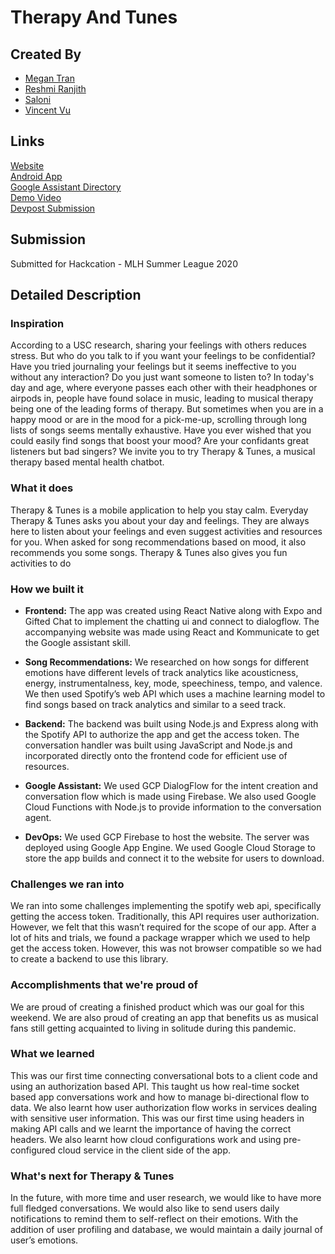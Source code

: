 # Therapy And Tunes

## Created By

- [Megan Tran](https://github.com/meganjtran)
- [Reshmi Ranjith](https://github.com/ReshmiCode)
- [Saloni](https://github.com/SaloniSS)
- [Vincent Vu](https://github.com/vincent-vu280)

## Links

[Website](https://hackcation-ortbgm.web.app/)  
[Android App](https://play.google.com/store/apps/details?id=com.therapyandtunes.app)  
[Google Assistant Directory](https://assistant.google.com/services/a/uid/00000062cfd3e93b?hl=en)    
[Demo Video](https://www.youtube.com/watch?v=ZnxKsydT2Xc)    
[Devpost Submission](https://devpost.com/software/therapy-tunes)

## Submission

Submitted for Hackcation - MLH Summer League 2020

## Detailed Description

### Inspiration

According to a USC research, sharing your feelings with others reduces stress. But who do you talk to if you want your feelings to be confidential? Have you tried journaling your feelings but it seems ineffective to you without any interaction? Do you just want someone to listen to? In today's day and age, where everyone passes each other with their headphones or airpods in, people have found solace in music, leading to musical therapy being one of the leading forms of therapy. But sometimes when you are in a happy mood or are in the mood for a pick-me-up, scrolling through long lists of songs seems mentally exhaustive. Have you ever wished that you could easily find songs that boost your mood? Are your confidants great listeners but bad singers? We invite you to try Therapy & Tunes, a musical therapy based mental health chatbot.

### What it does

Therapy & Tunes is a mobile application to help you stay calm. Everyday Therapy & Tunes asks you about your day and feelings. They are always here to listen about your feelings and even suggest activities and resources for you. When asked for song recommendations based on mood, it also recommends you some songs. Therapy & Tunes also gives you fun activities to do

### How we built it

- **Frontend:** The app was created using React Native along with Expo and Gifted Chat to implement the chatting ui and connect to dialogflow. The accompanying website was made using React and Kommunicate to get the Google assistant skill.

- **Song Recommendations:** We researched on how songs for different emotions have different levels of track analytics like acousticness, energy, instrumentalness, key, mode, speechiness, tempo, and valence. We then used Spotify’s web API which uses a machine learning model to find songs based on track analytics and similar to a seed track.

- **Backend:** The backend was built using Node.js and Express along with the Spotify API to authorize the app and get the access token. The conversation handler was built using JavaScript and Node.js and incorporated directly onto the frontend code for efficient use of resources.

- **Google Assistant:** We used GCP DialogFlow for the intent creation and conversation flow which is made using Firebase. We also used Google Cloud Functions with Node.js to provide information to the conversation agent.

- **DevOps:** We used GCP Firebase to host the website. The server was deployed using Google App Engine. We used Google Cloud Storage to store the app builds and connect it to the website for users to download. 

### Challenges we ran into

We ran into some challenges implementing the spotify web api, specifically getting the access token. Traditionally, this API requires user authorization. However, we felt that this wasn’t required for the scope of our app. After a lot of hits and trials, we found a package wrapper which we used to help get the access token. However, this was not browser compatible so we had to create a backend to use this library.

### Accomplishments that we're proud of

We are proud of creating a finished product which was our goal for this weekend. We are also proud of creating an app that benefits us as musical fans still getting acquainted to living in solitude during this pandemic.

### What we learned

This was our first time connecting conversational bots to a client code and using an authorization based API. This taught us how real-time socket based app conversations work and how to manage bi-directional flow to data. We also learnt how user authorization flow works in services dealing with sensitive user information. This was our first time using headers in making API calls and we learnt the importance of having the correct headers. We also learnt how cloud configurations work and using pre-configured cloud service in the client side of the app.

### What's next for Therapy & Tunes
In the future, with more time and user research, we would like to have more full fledged conversations. We would also like to send users daily notifications to remind them to self-reflect on their emotions. With the addition of user profiling and database, we would maintain a daily journal of user’s emotions.
